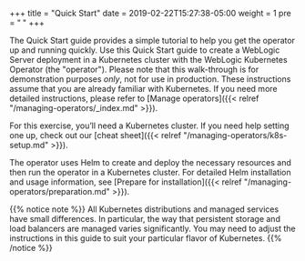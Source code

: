 +++
title = "Quick Start"
date = 2019-02-22T15:27:38-05:00
weight = 1
pre = "<b> </b>"
+++


The Quick Start guide provides a simple tutorial to help you get the operator up and running quickly. Use this Quick Start guide to create a WebLogic Server deployment in a Kubernetes cluster with the WebLogic Kubernetes Operator (the "operator"). Please note that this walk-through is for demonstration purposes _only_, not for use in production.
These instructions assume that you are already familiar with Kubernetes. If you need more detailed instructions, please
refer to [Manage operators]({{< relref "/managing-operators/_index.md" >}}).

For this exercise, you’ll need a Kubernetes cluster. If you need help setting one up, check out our [cheat sheet]({{< relref "/managing-operators/k8s-setup.md" >}}).

The operator uses Helm to create and deploy the necessary resources and then run the operator in a Kubernetes cluster. For detailed Helm installation and usage information, see [Prepare for installation]({{< relref "/managing-operators/preparation.md" >}}).

{{% notice note %}}
All Kubernetes distributions and managed services have small differences. In particular, the way that persistent storage and load balancers are managed varies significantly. You may need to adjust the instructions in this guide to suit your particular flavor of Kubernetes.
{{% /notice %}}
